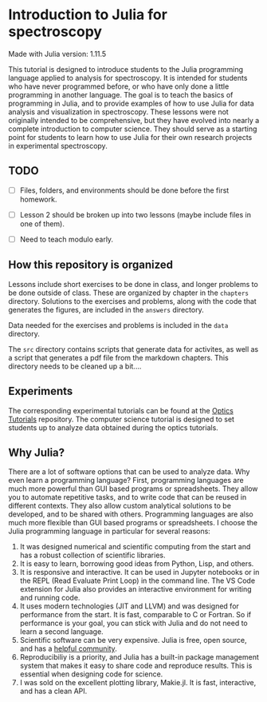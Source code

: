 # Introduction to Julia for spectroscopy

Made with Julia version: 1.11.5

This tutorial is designed to introduce students to the Julia programming language applied to analysis for spectroscopy.
It is intended for students who have never programmed before, or who have only done a little programming in another language.
The goal is to teach the basics of programming in Julia, and to provide examples of how to use Julia for data analysis and visualization in spectroscopy.
These lessons were not originally intended to be comprehensive, but they have evolved into nearly a complete introduction to computer science.
They should serve as a starting point for students to learn how to use Julia for their own research projects in experimental spectroscopy.


## TODO
- [ ] Files, folders, and environments should be done before the first homework.
- [ ] Lesson 2 should be broken up into two lessons (maybe include files in one of them).
- [ ] Need to teach modulo early.


## How this repository is organized
Lessons include short exercises to be done in class, and longer problems to be done outside of class.
These are organized by chapter in the `chapters` directory.
Solutions to the exercises and problems, along with the code that generates the figures, are included in the `answers` directory.

Data needed for the exercises and problems is included in the `data` directory.

The `src` directory contains scripts that generate data for activites, as well as a script that generates a pdf file from the markdown chapters.
This directory needs to be cleaned up a bit....


## Experiments
The corresponding experimental tutorials can be found at the [Optics Tutorials](https://github.com/garrekstemo/Optics-Tutorials) repository.
The computer science tutorial is designed to set students up to analyze data obtained during the optics tutorials.


## Why Julia?
There are a lot of software options that can be used to analyze data.
Why even learn a programming language?
First, programming languages are much more powerful than GUI based programs or spreadsheets.
They allow you to automate repetitive tasks, and to write code that can be reused in different contexts.
They also allow custom analytical solutions to be developed, and to be shared with others.
Programming languages are also much more flexible than GUI based programs or spreadsheets.
I choose the Julia programming language in particular for several reasons:

1. It was designed numerical and scientific computing from the start and has a robust collection of scientific libraries.
2. It is easy to learn, borrowing good ideas from Python, Lisp, and others.
3. It is responsive and interactive. It can be used in Jupyter notebooks or in the REPL (Read Evaluate Print Loop) in the command line. The VS Code extension for Julia also provides an interactive environment for writing and running code.
4. It uses modern technologies (JIT and LLVM) and was designed for performance from the start. It is fast, comparable to C or Fortran. So if performance is your goal, you can stick with Julia and do not need to learn a second language.
5. Scientific software can be very expensive. Julia is free, open source, and has a [helpful community](https://discourse.julialang.org).
6. Reproducibiliy is a priority, and Julia has a built-in package management system that makes it easy to share code and reproduce results. This is essential when designing code for science.
7. I was sold on the excellent plotting library, Makie.jl. It is fast, interactive, and has a clean API.
